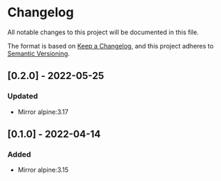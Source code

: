 # Changelog

All notable changes to this project will be documented in this file.

The format is based on [Keep a Changelog](https://keepachangelog.com/en/1.0.0/),
and this project adheres to [Semantic Versioning](https://semver.org/spec/v2.0.0.html).

## [0.2.0] - 2022-05-25

### Updated

- Mirror alpine:3.17

## [0.1.0] - 2022-04-14

### Added

- Mirror alpine:3.15
